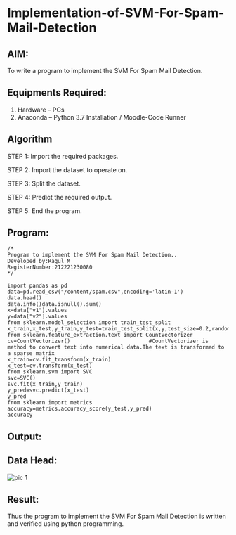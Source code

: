 # Implementation-of-SVM-For-Spam-Mail-Detection

## AIM:
To write a program to implement the SVM For Spam Mail Detection.

## Equipments Required:
1. Hardware – PCs
2. Anaconda – Python 3.7 Installation / Moodle-Code Runner

## Algorithm
STEP 1:
Import the required packages.

STEP 2:
Import the dataset to operate on.

STEP 3:
Split the dataset.

STEP 4:
Predict the required output.

STEP 5:
End the program.
## Program:
```
/*
Program to implement the SVM For Spam Mail Detection..
Developed by:Ragul M 
RegisterNumber:212221230080  
*/
```
~~~
import pandas as pd
data=pd.read_csv("/content/spam.csv",encoding='latin-1')
data.head()
data.info()data.isnull().sum()
x=data["v1"].values
y=data["v2"].values
from sklearn.model_selection import train_test_split
x_train,x_test,y_train,y_test=train_test_split(x,y,test_size=0.2,random_state=0)
from sklearn.feature_extraction.text import CountVectorizer
cv=CountVectorizer()                         #CountVectorizer is method to convert text into numerical data.The text is transformed to a sparse matrix
x_train=cv.fit_transform(x_train)
x_test=cv.transform(x_test)
from sklearn.svm import SVC
svc=SVC()
svc.fit(x_train,y_train)
y_pred=svc.predict(x_test)
y_pred
from sklearn import metrics
accuracy=metrics.accuracy_score(y_test,y_pred)
accuracy
~~~
## Output:
## Data Head:
![pic 1]()


## Result:
Thus the program to implement the SVM For Spam Mail Detection is written and verified using python programming.
